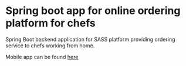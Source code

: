 # Spring boot app for online ordering platform for chefs

Spring Boot backend application for SASS platform providing ordering service to chefs working from home.

Mobile app can be found [here](https://github.com/Phoenix-Alpha/chef-order-app)

